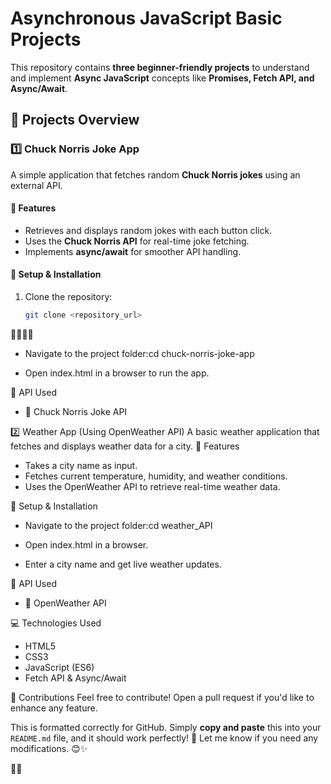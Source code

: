 # Asynchronous JavaScript Basic Projects

This repository contains **three beginner-friendly projects** to understand and implement **Async JavaScript** concepts like **Promises, Fetch API, and Async/Await**.

## 🚀 Projects Overview

### 1️⃣ Chuck Norris Joke App
A simple application that fetches random **Chuck Norris jokes** using an external API.

#### 📌 Features
- Retrieves and displays random jokes with each button click.
- Uses the **Chuck Norris API** for real-time joke fetching.
- Implements **async/await** for smoother API handling.

#### 🔧 Setup & Installation
1. Clone the repository:
   ```bash
   git clone <repository_url>


- Navigate to the project folder:cd chuck-norris-joke-app

- Open index.html in a browser to run the app.

📡 API Used
- 🔗 Chuck Norris Joke API


2️⃣ Weather App (Using OpenWeather API)
A basic weather application that fetches and displays weather data for a city.
📌 Features
- Takes a city name as input.
- Fetches current temperature, humidity, and weather conditions.
- Uses the OpenWeather API to retrieve real-time weather data.

🔧 Setup & Installation
- Navigate to the project folder:cd weather_API

- Open index.html in a browser.
- Enter a city name and get live weather updates.

📡 API Used
- 🔗 OpenWeather API


💻 Technologies Used
- HTML5
- CSS3
- JavaScript (ES6)
- Fetch API & Async/Await

🤝 Contributions
Feel free to contribute! Open a pull request if you'd like to enhance any feature.

This is formatted correctly for GitHub. Simply **copy and paste** this into your `README.md` file, and it should work perfectly! 🚀 Let me know if you need any modifications. 😊✨


